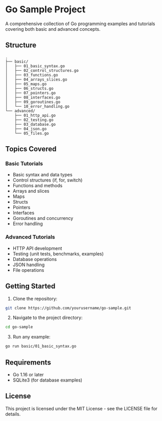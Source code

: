 # Go Sample Project

A comprehensive collection of Go programming examples and tutorials covering both basic and advanced concepts.

## Structure

```
.
├── basic/
│   ├── 01_basic_syntax.go
│   ├── 02_control_structures.go
│   ├── 03_functions.go
│   ├── 04_arrays_slices.go
│   ├── 05_maps.go
│   ├── 06_structs.go
│   ├── 07_pointers.go
│   ├── 08_interfaces.go
│   ├── 09_goroutines.go
│   └── 10_error_handling.go
└── advanced/
    ├── 01_http_api.go
    ├── 02_testing.go
    ├── 03_database.go
    ├── 04_json.go
    └── 05_files.go
```

## Topics Covered

### Basic Tutorials
- Basic syntax and data types
- Control structures (if, for, switch)
- Functions and methods
- Arrays and slices
- Maps
- Structs
- Pointers
- Interfaces
- Goroutines and concurrency
- Error handling

### Advanced Tutorials
- HTTP API development
- Testing (unit tests, benchmarks, examples)
- Database operations
- JSON handling
- File operations

## Getting Started

1. Clone the repository:
```bash
git clone https://github.com/yourusername/go-sample.git
```

2. Navigate to the project directory:
```bash
cd go-sample
```

3. Run any example:
```bash
go run basic/01_basic_syntax.go
```

## Requirements

- Go 1.16 or later
- SQLite3 (for database examples)

## License

This project is licensed under the MIT License - see the LICENSE file for details. 